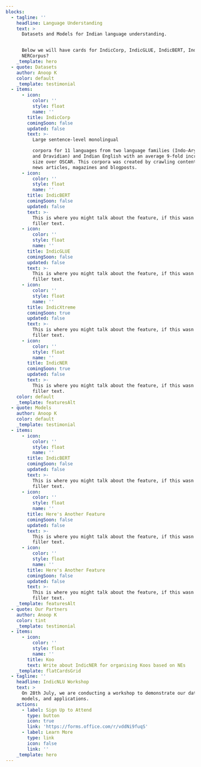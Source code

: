 ```yaml
---
blocks:
  - tagline: ''
    headline: Language Understanding
    text: >
      Datasets and Models for Indian language understanding.


      Below we will have cards for IndicCorp, IndicGLUE, IndicBERT, IndicNER,
      NERCorpus?
    _template: hero
  - quote: Datasets
    author: Anoop K
    color: default
    _template: testimonial
  - items:
      - icon:
          color: ''
          style: float
          name: ''
        title: IndicCorp
        comingSoon: false
        updated: false
        text: >-
          Large sentence-level monolingual

          corpora for 11 languages from two language families (Indo-Aryan branch
          and Dravidian) and Indian English with an average 9-fold increase in
          size over OSCAR. This corpora was created by crawling content from
          news articles, magazines and blogposts.
      - icon:
          color: ''
          style: float
          name: ''
        title: IndicBERT
        comingSoon: false
        updated: false
        text: >-
          This is where you might talk about the feature, if this wasn't just
          filler text.
      - icon:
          color: ''
          style: float
          name: ''
        title: IndicGLUE
        comingSoon: false
        updated: false
        text: >-
          This is where you might talk about the feature, if this wasn't just
          filler text.
      - icon:
          color: ''
          style: float
          name: ''
        title: IndicXtreme
        comingSoon: true
        updated: false
        text: >-
          This is where you might talk about the feature, if this wasn't just
          filler text.
      - icon:
          color: ''
          style: float
          name: ''
        title: IndicNER
        comingSoon: true
        updated: false
        text: >-
          This is where you might talk about the feature, if this wasn't just
          filler text.
    color: default
    _template: featuresAlt
  - quote: Models
    author: Anoop K
    color: default
    _template: testimonial
  - items:
      - icon:
          color: ''
          style: float
          name: ''
        title: IndicBERT
        comingSoon: false
        updated: false
        text: >-
          This is where you might talk about the feature, if this wasn't just
          filler text.
      - icon:
          color: ''
          style: float
          name: ''
        title: Here's Another Feature
        comingSoon: false
        updated: false
        text: >-
          This is where you might talk about the feature, if this wasn't just
          filler text.
      - icon:
          color: ''
          style: float
          name: ''
        title: Here's Another Feature
        comingSoon: false
        updated: false
        text: >-
          This is where you might talk about the feature, if this wasn't just
          filler text.
    _template: featuresAlt
  - quote: Our Partners
    author: Anoop K
    color: tint
    _template: testimonial
  - items:
      - icon:
          color: ''
          style: float
          name: ''
        title: Koo
        text: Write about IndicNER for organising Koos based on NEs
    _template: flatCardsGrid
  - tagline: ''
    headline: IndicNLU Workshop
    text: >
      On 28th July, we are conducting a workshop to demonstrate our datasets,
      models, and applications.
    actions:
      - label: Sign Up to Attend
        type: button
        icon: true
        link: 'https://forms.office.com/r/vddNi9fuqS'
      - label: Learn More
        type: link
        icon: false
        link: ''
    _template: hero
---
```


